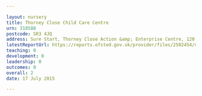 ```yaml
---

layout: nursery
title: Thorney Close Child Care Centre
urn: 318588
postcode: SR3 4JQ
address: Sure Start, Thorney Close Action &amp; Enterprise Centre, 120 Thorndale Road, SUNDERLAND, SR3 4JQ
latestReportUrl: https://reports.ofsted.gov.uk/provider/files/2502454/urn/318588.pdf
teaching: 0
development: 0
leadership: 0
outcomes: 0
overall: 2
date: 17 July 2015

---
```

